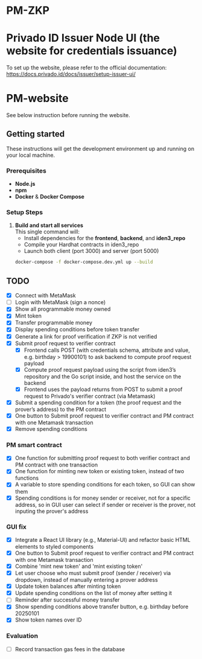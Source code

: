# PM-ZKP

# Privado ID Issuer Node UI (the website for credentials issuance)
To set up the website, please refer to the official documentation:
https://docs.privado.id/docs/issuer/setup-issuer-ui/

# PM-website
See below instruction before running the website.
## Getting started

These instructions will get the development environment up and running on your local machine.

### Prerequisites

- **Node.js**
- **npm**
- **Docker** & **Docker Compose**

### Setup Steps
1. **Build and start all services**  
   This single command will:
   - Install dependencies for the **frontend**, **backend**, and **iden3_repo**
   - Compile your Hardhat contracts in iden3_repo
   - Launch both client (port 3000) and server (port 5000)  
   ```bash
   docker-compose -f docker-compose.dev.yml up --build

## TODO
- [x] Connect with MetaMask
- [ ] Login with MetaMask (sign a nonce)
- [x] Show all programmable money owned
- [x] Mint token
- [x] Transfer programmable money
- [x] Display spending conditions before token transfer
- [x] Generate a link for proof verification if ZKP is not verified
- [x] Submit proof request to verifier contract
  - [x] Frontend calls POST (with credentials schema, attribute and value, e.g. birthday > 19900101) to ask backend to compute proof request payload 
  - [x] Compute proof request payload using the script from iden3’s repository and the Go script inside, and host the service on the backend
  - [x] Frontend uses the payload returns from POST to submit a proof request to Privado's verifier contract (via Metamask)
- [x] Submit a spending condition for a token (the proof request and the prover’s address) to the PM contract
- [x] One button to Submit proof request to verifier contract and PM contract with one Metamask transaction
- [x] Remove spending conditions

### PM smart contract
- [x] One function for submitting proof request to both verifier contract and PM contract with one transaction
- [x] One function for minting new token or existing token, instead of two functions
- [x] A variable to store spending conditions for each token, so GUI can show them
- [x] Spending conditions is for money sender or receiver, not for a specific address, so in GUI user can select if sender or receiver is the prover, not inputing the prover's address

### GUI fix
- [x] Integrate a React UI library (e.g., Material-UI) and refactor basic HTML elements to styled components
- [x] One button to Submit proof request to verifier contract and PM contract with one Metamask transaction
- [x] Combine 'mint new token' and 'mint existing token'
- [x] Let user choose who must submit proof (sender / receiver) via dropdown, instead of manually entering a prover address
- [x] Update token balances after minting token
- [x] Update spending conditions on the list of money after setting it
- [ ] Reminder after successful money transfer
- [x] Show spending conditions above transfer button, e.g. birthday before 20250101
- [x] Show token names over ID

### Evaluation
- [ ] Record transaction gas fees in the database
